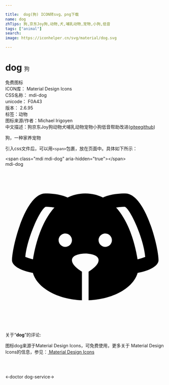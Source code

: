 ```yaml
---

title:  dog(狗) ICON转svg、png下载
name: dog
zhTips: 狗,京东Joy狗,动物,犬,哺乳动物,宠物,小狗,低音
tags: ["animal"]
search: 
image: https://iconhelper.cn/svg/material/dog.svg

---
```


# dog  <small style="font-size: 60%;font-weight: 100">狗</small>


<div class="detail-page">
<p>
<span><span class="badge-success badge">免费图标</span> </span>
<br/>
<span>
ICON库：
<span class="badge-secondary badge">Material Design Icons</span> 
</span>
<br/>
<span>
CSS名称：
<span class="badge-secondary badge">mdi-dog</span> 
</span>
<br/>
<span>
unicode：
<span class="badge-secondary badge">F0A43</span> 
<copy-btn content='F0A43' btn-title=""></copy-btn>
<copy-btn :content='String.fromCodePoint(parseInt("F0A43", 16))' btn-title="复制U"></copy-btn>
</span>
<br/>
<span>
版本：
<span class="badge-secondary badge">2.6.95</span> 
</span><br/><span>标签：<span class="badge-light badge"><router-link to="/tags/animal.html">动物</router-link></span></span>
<br/>
<span>图标来源/作者：<span class="badge-light badge">Michael Irigoyen</span></span> 
<br/>
<span class="zh-detail">中文描述：<span class="badge-primary badge">狗</span><span class="badge-primary badge">京东Joy狗</span><span class="badge-primary badge">动物</span><span class="badge-primary badge">犬</span><span class="badge-primary badge">哺乳动物</span><span class="badge-primary badge">宠物</span><span class="badge-primary badge">小狗</span><span class="badge-primary badge">低音</span><span class="help-link"><span>帮助改进</span>(<a href="https://gitee.com/liuwave/icon-helper/edit/master/json/material/dog.json" target="_blank" rel="noopener noreferrer">gitee</a><a href="https://github.com/liuwave/icon-helper/edit/master/json/material/dog.json" target="_blank" rel="noopener noreferrer">github</a></span>)</span><br/>
</p>
</div><div class="description description alert alert-light">狗，一种家养宠物</div>
<div class="alert alert-dark">
  <i class="mdi mdi-dog mdi-48px"></i>
  <i class="mdi mdi-dog mdi-36px"></i>
  <i class="mdi mdi-dog mdi-24px"></i>
  <i class="mdi mdi-dog mdi-18px"></i>
</div>
<div>
  <p>引入css文件后，可以用<code>&lt;span&gt;</code>包裹，放在页面中。具体如下所示：    
  </p>
  <div class="alert alert-primary" style="font-size: 14px">
    &lt;span class="mdi mdi-dog" aria-hidden="true"&gt;&lt;/span&gt;
    <copy-btn content='<span class="mdi mdi-dog" aria-hidden="true"></span>'></copy-btn>
  </div>
  <div class="alert alert-secondary">
    <i class="mdi mdi-dog"
    style="font-size: 24px"
    aria-hidden="true"></i> mdi-dog
    <copy-btn content="mdi-dog" btn-title="复制图标名称"></copy-btn>
  </div>
</div>
<div id="svg" class="svg-wrap">
<svg xmlns="http://www.w3.org/2000/svg" viewBox="0 0 24 24"><path d="M18,4C16.29,4 15.25,4.33 14.65,4.61C13.88,4.23 13,4 12,4C11,4 10.12,4.23 9.35,4.61C8.75,4.33 7.71,4 6,4C3,4 1,12 1,14C1,14.83 2.32,15.59 4.14,15.9C4.78,18.14 7.8,19.85 11.5,20V15.72C10.91,15.35 10,14.68 10,14C10,13 12,13 12,13C12,13 14,13 14,14C14,14.68 13.09,15.35 12.5,15.72V20C16.2,19.85 19.22,18.14 19.86,15.9C21.68,15.59 23,14.83 23,14C23,12 21,4 18,4M4.15,13.87C3.65,13.75 3.26,13.61 3,13.5C3.25,10.73 5.2,6.4 6.05,6C6.59,6 7,6.06 7.37,6.11C5.27,8.42 4.44,12.04 4.15,13.87M9,12A1,1 0 0,1 8,11C8,10.46 8.45,10 9,10A1,1 0 0,1 10,11C10,11.56 9.55,12 9,12M15,12A1,1 0 0,1 14,11C14,10.46 14.45,10 15,10A1,1 0 0,1 16,11C16,11.56 15.55,12 15,12M19.85,13.87C19.56,12.04 18.73,8.42 16.63,6.11C17,6.06 17.41,6 17.95,6C18.8,6.4 20.75,10.73 21,13.5C20.75,13.61 20.36,13.75 19.85,13.87Z" /></svg>
</div>
<detail full-name='mdi-dog'></detail>
<div class="icon-detail__container">
<p>关于“<b>dog</b>”的评论:</p>
</div>
<Vssue title="关于“dog”的评论" />    
<div><p>图标dog来源于Material Design Icons，可免费使用，更多关于 Material Design Icons的信息，参见：<a target="_blank" href="https://iconhelper.cn/material.html"> Material Design Icons</a>
</p></div>

<div style="padding:2rem 0 " class="page-nav"><p class="inner"><span class="prev">←<router-link to="/icon/doctor.html">doctor</router-link></span> <span class="next"><router-link to="/icon/dog-service.html">dog-service</router-link>→</span></p></div>

